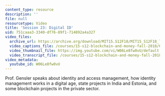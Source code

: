 ```yaml
---
content_type: resource
description: ''
file: null
resourcetype: Video
title: 'Session 23: Digital ID'
uid: 751caaa3-3340-df76-89f1-714892a4a327
video_files:
  archive_url: https://archive.org/download/MIT15.S12F18/MIT15_S12F18_lec23_300k.mp4
  video_captions_file: /courses/15-s12-blockchain-and-money-fall-2018/639d0ca98f1657f68391fb1c116783de_W06Le8fw0vU.vtt
  video_thumbnail_file: https://img.youtube.com/vi/W06Le8fw0vU/default.jpg
  video_transcript_file: /courses/15-s12-blockchain-and-money-fall-2018/cd57e04accaf8885cb3b65f5e4741d43_W06Le8fw0vU.pdf
video_metadata:
  youtube_id: W06Le8fw0vU
---
```


Prof. Gensler speaks about identity and access management, how identity management works in a digital age, state projects in India and Estonia, and some blockchain projects in the private sector.